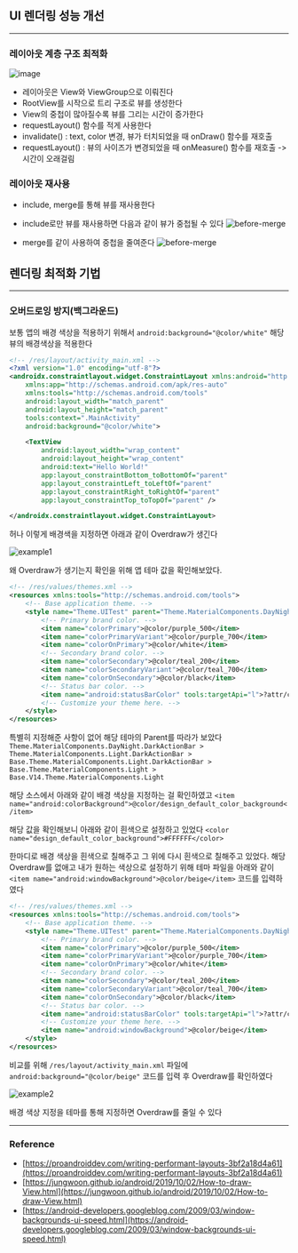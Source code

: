 ## UI 렌더링 성능 개선
---

### 레이아웃 계층 구조 최적화
![image](https://miro.medium.com/max/692/1*abc0UlGj1myFD0eph4pZjQ.png)
 - 레이아웃은 View와 ViewGroup으로 이뤄진다
 - RootView를 시작으로 트리 구조로 뷰를 생성한다
 - View의 중첩이 많아질수록 뷰를 그리는 시간이 증가한다
 - requestLayout() 함수를 적게 사용한다
 - invalidate() : text, color 변경, 뷰가 터치되었을 때 onDraw() 함수를 재호출
 - requestLayout() : 뷰의 사이즈가 변경되었을 때 onMeasure() 함수를 재호출 -> 시간이 오래걸림

### 레이아웃 재사용
 - include, merge를 통해 뷰를 재사용한다

 - include로만 뷰를 재사용하면 다음과 같이 뷰가 중첩될 수 있다
![before-merge](https://miro.medium.com/max/1000/1*Grxj64w7gmVrJxDsk4qDcA.png)

 - merge를 같이 사용하여 중첩을 줄여준다
![before-merge](https://miro.medium.com/max/1000/1*FyzCjMY3e8eUMHzbobRTzg.png)


## 렌더링 최적화 기법
---

### 오버드로잉 방지(백그라운드)
보통 앱의 배경 색상을 적용하기 위해서 `android:background="@color/white"` 해당 뷰의 배경색상을 적용한다
```xml
<!-- /res/layout/activity_main.xml -->
<?xml version="1.0" encoding="utf-8"?>
<androidx.constraintlayout.widget.ConstraintLayout xmlns:android="http://schemas.android.com/apk/res/android"
    xmlns:app="http://schemas.android.com/apk/res-auto"
    xmlns:tools="http://schemas.android.com/tools"
    android:layout_width="match_parent"
    android:layout_height="match_parent"
    tools:context=".MainActivity"
    android:background="@color/white">

    <TextView
        android:layout_width="wrap_content"
        android:layout_height="wrap_content"
        android:text="Hello World!"
        app:layout_constraintBottom_toBottomOf="parent"
        app:layout_constraintLeft_toLeftOf="parent"
        app:layout_constraintRight_toRightOf="parent"
        app:layout_constraintTop_toTopOf="parent" />

</androidx.constraintlayout.widget.ConstraintLayout>
```

허나 이렇게 배경색을 지정하면 아래과 같이 Overdraw가 생긴다

![example1](https://imgur.com/iJ9Zj9z.png)

왜 Overdraw가 생기는지 확인을 위해 앱 테마 값을 확인해보았다.
```xml
<!-- /res/values/themes.xml -->
<resources xmlns:tools="http://schemas.android.com/tools">
    <!-- Base application theme. -->
    <style name="Theme.UITest" parent="Theme.MaterialComponents.DayNight.DarkActionBar">
        <!-- Primary brand color. -->
        <item name="colorPrimary">@color/purple_500</item>
        <item name="colorPrimaryVariant">@color/purple_700</item>
        <item name="colorOnPrimary">@color/white</item>
        <!-- Secondary brand color. -->
        <item name="colorSecondary">@color/teal_200</item>
        <item name="colorSecondaryVariant">@color/teal_700</item>
        <item name="colorOnSecondary">@color/black</item>
        <!-- Status bar color. -->
        <item name="android:statusBarColor" tools:targetApi="l">?attr/colorPrimaryVariant</item>
        <!-- Customize your theme here. -->
    </style>
</resources>
```

특별히 지정해준 사항이 없어 해당 테마의 Parent를 따라가 보았다
`Theme.MaterialComponents.DayNight.DarkActionBar > Theme.MaterialComponents.Light.DarkActionBar > Base.Theme.MaterialComponents.Light.DarkActionBar > Base.Theme.MaterialComponents.Light > Base.V14.Theme.MaterialComponents.Light`

해당 소스에서 아래와 같이 배경 색상을 지정하는 걸 확인하였고
`<item name="android:colorBackground">@color/design_default_color_background</item>` 

해당 값을 확인해보니 아래와 같이 흰색으로 설정하고 있었다
`<color name="design_default_color_background">#FFFFFF</color>` 

한마디로 배경 색상을 흰색으로 칠해주고 그 위에 다시 흰색으로 칠해주고 있었다.
해당 Overdraw를 없애고 내가 원하는 색상으로 설정하기 위해 테마 파일을 아래와 같이 
`<item name="android:windowBackground">@color/beige</item>` 코드를 입력하였다

```xml
<!-- /res/values/themes.xml -->
<resources xmlns:tools="http://schemas.android.com/tools">
    <!-- Base application theme. -->
    <style name="Theme.UITest" parent="Theme.MaterialComponents.DayNight.NoActionBar">
        <!-- Primary brand color. -->
        <item name="colorPrimary">@color/purple_500</item>
        <item name="colorPrimaryVariant">@color/purple_700</item>
        <item name="colorOnPrimary">@color/white</item>
        <!-- Secondary brand color. -->
        <item name="colorSecondary">@color/teal_200</item>
        <item name="colorSecondaryVariant">@color/teal_700</item>
        <item name="colorOnSecondary">@color/black</item>
        <!-- Status bar color. -->
        <item name="android:statusBarColor" tools:targetApi="l">?attr/colorPrimaryVariant</item>
        <!-- Customize your theme here. -->
        <item name="android:windowBackground">@color/beige</item>
    </style>
</resources>
```
비교를 위해 `/res/layout/activity_main.xml` 파일에 `android:background="@color/beige"` 코드를 입력 후 Overdraw를 확인하였다

![example2](https://i.imgur.com/s5LAvBX.png)

배경 색상 지정을 테마를 통해 지정하면 Overdraw를 줄일 수 있다


---
 ### Reference 
  - [https://proandroiddev.com/writing-performant-layouts-3bf2a18d4a61](https://proandroiddev.com/writing-performant-layouts-3bf2a18d4a61)
  - [https://jungwoon.github.io/android/2019/10/02/How-to-draw-View.html](https://jungwoon.github.io/android/2019/10/02/How-to-draw-View.html)
  - [https://android-developers.googleblog.com/2009/03/window-backgrounds-ui-speed.html](https://android-developers.googleblog.com/2009/03/window-backgrounds-ui-speed.html)